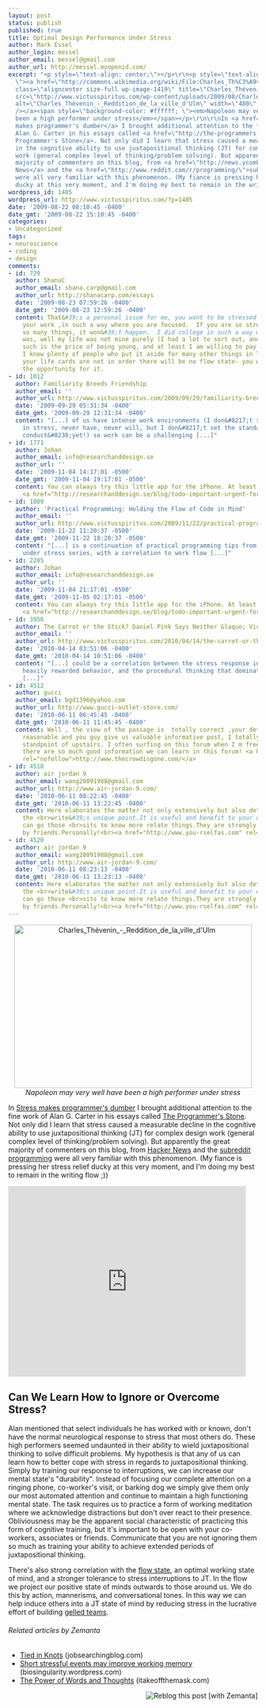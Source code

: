 ```yaml
---
layout: post
status: publish
published: true
title: Optimal Design Performance Under Stress
author: Mark Essel
author_login: messel
author_email: messel@gmail.com
author_url: http://messel.myopenid.com/
excerpt: "<p style=\"text-align: center;\"></p>\r\n<p style=\"text-align: center;
  \"><a href=\"http://commons.wikimedia.org/wiki/File:Charles_Th%C3%A9venin_-_Reddition_de_la_ville_d'Ulm.jpg\"><img
  class=\"aligncenter size-full wp-image-1419\" title=\"Charles_Thévenin_-_Reddition_de_la_ville_d'Ulm\"
  src=\"http://www.victusspiritus.com/wp-content/uploads/2009/08/Charles_Thévenin_-_Reddition_de_la_ville_dUlm.jpg\"
  alt=\"Charles_Thévenin_-_Reddition_de_la_ville_d'Ulm\" width=\"480\" height=\"330\"
  /></a><span style=\"background-color: #ffffff; \"><em>Napoleon may very well have
  been a high performer under stress</em></span></p>\r\n\r\nIn <a href=\"http://www.victusspiritus.com/2009/04/12/stress-makes-programmers-dumber/\">Stress
  makes programmer's dumber</a> I brought additional attention to the fine work of
  Alan G. Carter in his essays called <a href=\"http://the-programmers-stone.com/about/\">The
  Programmer's Stone</a>. Not only did I learn that stress caused a measurable decline
  in the cognitive ability to use juxtapositional thinking (JT) for complex design
  work (general complex level of thinking/problem solving). But apparently the great
  majority of commenters on this blog, from <a href=\"http://news.ycombinator.com/news\">Hacker
  News</a> and the <a href=\"http://www.reddit.com/r/programming/\">subreddit programming</a>
  were all very familiar with this phenomenon. (My fiance is pressing her stress relief
  ducky at this very moment, and I'm doing my best to remain in the writing flow ;))"
wordpress_id: 1405
wordpress_url: http://www.victusspiritus.com/?p=1405
date: '2009-08-22 08:10:45 -0400'
date_gmt: '2009-08-22 15:10:45 -0400'
categories:
- Uncategorized
tags:
- neuroscience
- coding
- design
comments:
- id: 729
  author: ShanaC
  author_email: shana.carp@gmail.com
  author_url: http://shanacarp.com/essays
  date: '2009-08-23 07:59:26 -0400'
  date_gmt: '2009-08-23 12:59:26 -0400'
  content: That&#39;s a peroonal issue for me, you want to be stressed about one thing,
    your work ,in such a way where you are focused.  If you are so stressed about
    so many things, it won&#39;t happen.  I did college in such a way where my life
    was, well my life was not mine purely (I had a lot to sort out, and still do,
    such is the price of being young, and at least I am willing to pay that price,
    I know plenty of people who put it aside for many other things in life)<br>If
    your life cards are not in order there will be no flow state- you won&#39;t have
    the opportunity for it.
- id: 1012
  author: Familiarity Breeds Friendship
  author_email: ''
  author_url: http://www.victusspiritus.com/2009/09/29/familiarity-breeds-friendship/
  date: '2009-09-29 05:31:34 -0400'
  date_gmt: '2009-09-29 12:31:34 -0400'
  content: "[...] of us have intense work environments (I don&#8217;t see the value
    in stress, never have, never will, but I don&#8217;t set the standard on business
    conduct&#8230;yet!) so work can be a challenging [...]"
- id: 1771
  author: Johan
  author_email: info@researchanddesign.se
  author_url: ''
  date: '2009-11-04 14:17:01 -0500'
  date_gmt: '2009-11-04 19:17:01 -0500'
  content: You can always try this little app for the iPhone. At least check it out.
    <a href="http://researchanddesign.se/blog/todo-important-urgent-for-iphone/" rel="nofollow">http://researchanddesign.se/blog/todo-important...</a>
- id: 1809
  author: 'Practical Programming: Holding the Flow of Code in Mind'
  author_email: ''
  author_url: http://www.victusspiritus.com/2009/11/22/practical-programming-holding-the-flow-of-code-in-mind/
  date: '2009-11-22 11:20:37 -0500'
  date_gmt: '2009-11-22 18:20:37 -0500'
  content: "[...] is a continuation of practical programming tips from the design
    under stress series, with a correlation to work flow [...]"
- id: 2205
  author: Johan
  author_email: info@researchanddesign.se
  author_url: ''
  date: '2009-11-04 21:17:01 -0500'
  date_gmt: '2009-11-05 02:17:01 -0500'
  content: You can always try this little app for the iPhone. At least check it out.
    <a href="http://researchanddesign.se/blog/todo-important-urgent-for-iphone/" rel="nofollow">http://researchanddesign.se/blog/todo-important...</a>
- id: 3956
  author: The Carrot or the Stick? Daniel Pink Says Neither &laquo; Victus Spiritus
  author_email: ''
  author_url: http://www.victusspiritus.com/2010/04/14/the-carrot-or-the-stick-daniel-pink-says-neither/
  date: '2010-04-14 03:51:06 -0400'
  date_gmt: '2010-04-14 10:51:06 -0400'
  content: "[...] could be a correlation between the stress response induced from
    heavily rewarded behavior, and the procedural thinking that dominates focused,
    [...]"
- id: 4512
  author: gucci
  author_email: bgd1396@yahoo.com
  author_url: http://www.gucci-outlet-store.com/
  date: '2010-06-11 06:45:45 -0400'
  date_gmt: '2010-06-11 11:45:45 -0400'
  content: Well , the view of the passage is  totally correct ,your details is really
    reasonable and you guy give us valuable informative post, I totally agree the
    standpoint of upstairs. I often surfing on this forum when I m free and I find
    there are so much good information we can learn in this forum! <a href="http://www.thecrowdisgone.com/"
    rel="nofollow">http://www.thecrowdisgone.com/</a>
- id: 4518
  author: air jordan 9
  author_email: wang20091988@gmail.com
  author_url: http://www.air-jordan-9.com/
  date: '2010-06-11 08:22:45 -0400'
  date_gmt: '2010-06-11 13:22:45 -0400'
  content: Here elaborates the matter not only extensively but also detailly .I support
    the <br>write&#39;s unique point.It is useful and benefit to your daily life.You
    can go those <br>sits to know more relate things.They are strongly recommended
    by friends.Personally!<br><a href="http://www.you-rselfas.com" rel="nofollow">www.you-rselfas.com</a>
- id: 4520
  author: air jordan 9
  author_email: wang20091988@gmail.com
  author_url: http://www.air-jordan-9.com/
  date: '2010-06-11 08:23:13 -0400'
  date_gmt: '2010-06-11 13:23:13 -0400'
  content: Here elaborates the matter not only extensively but also detailly .I support
    the <br>write&#39;s unique point.It is useful and benefit to your daily life.You
    can go those <br>sits to know more relate things.They are strongly recommended
    by friends.Personally!<br><a href="http://www.you-rselfas.com" rel="nofollow">www.you-rselfas.com</a>
---
```

<p style="text-align: center;">
<p style="text-align: center; "><a href="http://commons.wikimedia.org/wiki/File:Charles_Th%C3%A9venin_-_Reddition_de_la_ville_d'Ulm.jpg"><img class="aligncenter size-full wp-image-1419" title="Charles_Thévenin_-_Reddition_de_la_ville_d'Ulm" src="http://www.victusspiritus.com/wp-content/uploads/2009/08/Charles_Thévenin_-_Reddition_de_la_ville_dUlm.jpg" alt="Charles_Thévenin_-_Reddition_de_la_ville_d'Ulm" width="480" height="330" /></a><span style="background-color: #ffffff; "><em>Napoleon may very well have been a high performer under stress</em></span></p>
<p>In <a href="http://www.victusspiritus.com/2009/04/12/stress-makes-programmers-dumber/">Stress makes programmer's dumber</a> I brought additional attention to the fine work of Alan G. Carter in his essays called <a href="http://the-programmers-stone.com/about/">The Programmer's Stone</a>. Not only did I learn that stress caused a measurable decline in the cognitive ability to use juxtapositional thinking (JT) for complex design work (general complex level of thinking/problem solving). But apparently the great majority of commenters on this blog, from <a href="http://news.ycombinator.com/news">Hacker News</a> and the <a href="http://www.reddit.com/r/programming/">subreddit programming</a> were all very familiar with this phenomenon. (My fiance is pressing her stress relief ducky at this very moment, and I'm doing my best to remain in the writing flow ;))<a id="more"></a><a id="more-1405"></a></p>
<p><object classid="clsid:d27cdb6e-ae6d-11cf-96b8-444553540000" width="480" height="385" codebase="http://download.macromedia.com/pub/shockwave/cabs/flash/swflash.cab#version=6,0,40,0"><param name="allowFullScreen" value="true" /><param name="allowscriptaccess" value="always" /><param name="src" value="http://www.youtube.com/v/KOy02JqS-tA&amp;hl=en&amp;fs=1&amp;color1=0x006699&amp;color2=0x54abd6" /><param name="allowfullscreen" value="true" /><embed type="application/x-shockwave-flash" width="480" height="385" src="http://www.youtube.com/v/KOy02JqS-tA&amp;hl=en&amp;fs=1&amp;color1=0x006699&amp;color2=0x54abd6" allowscriptaccess="always" allowfullscreen="true"></embed></object></p>
<h2>Can We Learn How to Ignore or Overcome Stress?</h2>
<p>Alan mentioned that select individuals he has worked with or known, don't have the normal neurological response to stress that most others do. These high performers seemed undaunted in their ability to wield juxtapositional thinking to solve difficult problems. My hypothesis is that any of us can learn how to better cope with stress in regards to juxtapositional thinking. Simply by training our response to interruptions, we can increase our mental state's "durability". Instead of focusing our complete attention on a ringing phone, co-worker's visit, or barking dog we simply give them only our most automated attention and continue to maintain a high functioning mental state. The task requires us to practice a form of working meditation where we acknowledge distractions but don't over react to their presence. Obliviousness may be the apparent social characteristic of practicing this form of cognitive training, but it's important to be open with your co-workers, associates or friends. Communicate that you are not ignoring them so much as training your ability to achieve extended periods of juxtapositional thinking.</p>
<p>There's also strong correlation with the <a href="http://www.victusspiritus.com/2009/07/03/human-condition-flow-is-action-experiencing/">flow state</a>, an optimal working state of mind, and a stronger tolerance to stress interruptions to JT. In the flow we project our positive state of minds outwards to those around us. We do this by action, mannerisms, and conversational tones. In this way we can help induce others into a JT state of mind by reducing stress in the lucrative effort of building <a href="http://the-programmers-stone.com/about/">gelled teams</a>.</p>
<h6 class="zemanta-related-title" style="font-size:1em;">Related articles by Zemanta</h6>
<ul class="zemanta-article-ul">
<li class="zemanta-article-ul-li"><a href="http://jobsearchingblog.com/2009/06/15/tied-in-knots/">Tied in Knots</a> (jobsearchingblog.com)</li>
<li class="zemanta-article-ul-li"><a href="http://biosingularity.wordpress.com/2009/07/26/short-stressful-events-may-improve-working-memory/">Short stressful events may improve working memory</a> (biosingularity.wordpress.com)</li>
<li class="zemanta-article-ul-li"><a href="http://itakeoffthemask.com/motivational-sayings/the-power-of-words-and-thoughts/">The Power of Words and Thoughts</a> (itakeoffthemask.com)</li>
</ul>
<div class="zemanta-pixie" style="margin-top: 10px; height: 15px;"><a class="zemanta-pixie-a" title="Reblog this post [with Zemanta]" href="http://reblog.zemanta.com/zemified/6b6bd60f-ee21-4580-8bdd-f4661bebc2d5/"><img class="zemanta-pixie-img" style="border:none;float:right" src="http://img.zemanta.com/reblog_e.png?x-id=6b6bd60f-ee21-4580-8bdd-f4661bebc2d5" alt="Reblog this post [with Zemanta]" /></a><span class="zem-script more-related pretty-attribution"><script src="http://static.zemanta.com/readside/loader.js" type="text/javascript"></script></span></div>
